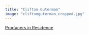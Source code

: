 ```yaml
---
title: "Clifton Guterman"
image: "cliftonguterman_cropped.jpg"
---
```


[Producers in Residence](/affiliated-artists/producers-in-residence)